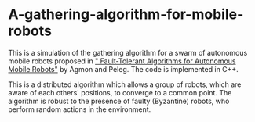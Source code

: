 # A-gathering-algorithm-for-mobile-robots
This is a simulation of the gathering algorithm for a swarm of autonomous mobile robots proposed in [" Fault-Tolerant Algorithms for Autonomous Mobile Robots"](https://dl.acm.org/citation.cfm?id=982951) by Agmon and Peleg. The code is implemented in C++.

This is a distributed algorithm which allows a group of robots, which are aware of each others' positions, to converge to a common point. The algorithm is robust to the presence of faulty (Byzantine) robots, who perform random actions in the environment.
